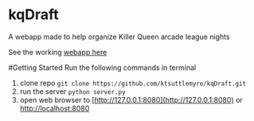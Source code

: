 # kqDraft

A webapp made to help organize Killer Queen arcade league nights

See the working [webapp here](http://kqdraft.tildestar.com)

#Getting Started
Run the following commands in terminal

1. clone repo `git clone https://github.com/ktsuttlemyre/kqDraft.git`
2. run the server `python server.py`
3. open web browser to [http://127.0.0.1:8080](http://127.0.0.1:8080) or [http://localhost:8080](http://localhost:8080)
